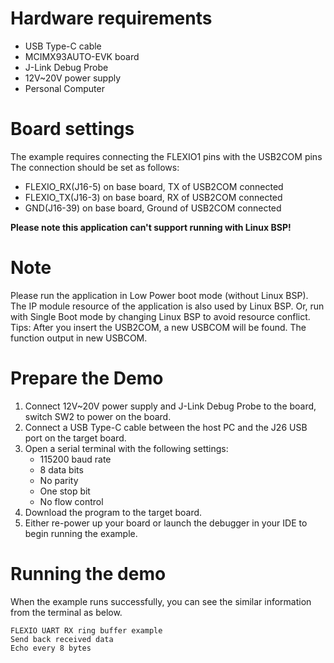 Hardware requirements
=====================
- USB Type-C cable
- MCIMX93AUTO-EVK  board
- J-Link Debug Probe
- 12V~20V power supply
- Personal Computer

Board settings
============
The example requires connecting the FLEXIO1 pins with the USB2COM pins
The connection should be set as follows:
- FLEXIO_RX(J16-5) on base board, TX of USB2COM connected
- FLEXIO_TX(J16-3) on base board, RX of USB2COM connected
- GND(J16-39)   on base board, Ground of USB2COM connected

**Please note this application can't support running with Linux BSP!**

Note
====
Please run the application in Low Power boot mode (without Linux BSP).
The IP module resource of the application is also used by Linux BSP.
Or, run with Single Boot mode by changing Linux BSP to avoid resource
conflict.
Tips: After you insert the USB2COM, a new USBCOM will be found. The function output in new USBCOM.

Prepare the Demo
===============
1.  Connect 12V~20V power supply and J-Link Debug Probe to the board, switch SW2 to power on the board.
2.  Connect a USB Type-C cable between the host PC and the J26 USB port on the target board.
3.  Open a serial terminal with the following settings:
    - 115200 baud rate
    - 8 data bits
    - No parity
    - One stop bit
    - No flow control
4.  Download the program to the target board.
5.  Either re-power up your board or launch the debugger in your IDE to begin running the example.

Running the demo
================
When the example runs successfully, you can see the similar information from the terminal as below.

~~~~~~~~~~~~~~~~~~~~~
FLEXIO UART RX ring buffer example
Send back received data
Echo every 8 bytes
~~~~~~~~~~~~~~~~~~~~~
